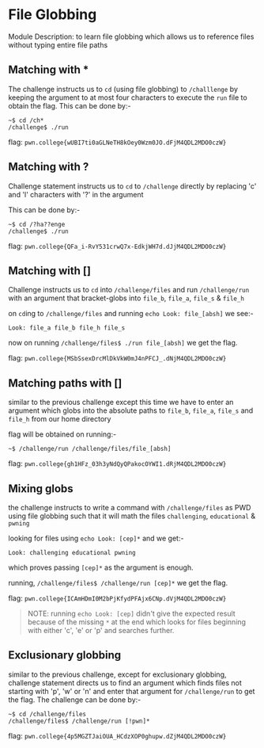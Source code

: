 # File Globbing 

Module Description: to learn file globbing which allows us to reference files without typing entire file paths

## Matching with *

The challenge instructs us to `cd` (using file globbing) to `/challlenge` by keeping the argument to at most four characters to execute the `run` file to obtain the flag. This can be done by:-

```
~$ cd /ch*
/challenge$ ./run
```

flag: `pwn.college{wUBI7ti0aGLNeTH8kOey0Wzm0JO.dFjM4QDL2MDO0czW}`

## Matching with ?


Challenge statement instructs us to `cd` to `/challenge` directly by replacing 'c' and 'l' characters with '?' in the argument

This can be done by:-

```
~$ cd /?ha??enge
/challenge$ ./run
```

flag: `pwn.college{QFa_i-RvY531crwQ7x-EdkjWH7d.dJjM4QDL2MDO0czW}`

## Matching with []

Challenge instructs us to `cd` into `/challenge/files` and run `/challenge/run` with an argument that bracket-globs into `file_b`, `file_a`, `file_s` & `file_h`

on `cd`ing to `/challenge/files` and running `echo Look: file_[absh]` we see:-

```
Look: file_a file_b file_h file_s
```

now on running `/challenge/files$ ./run file_[absh]` we get the flag.

flag: `pwn.college{MSbSsexDrcMlDkVkW0mJ4nPFCJ_.dNjM4QDL2MDO0czW}`

## Matching paths with []

similar to the previous challenge except this time we have to enter an argument which globs into the absolute paths to `file_b`, `file_a`, `file_s` and `file_h` from our home directory

flag will be obtained on running:-

```
~$ /challenge/run /challenge/files/file_[absh]
```

flag: `pwn.college{gh1HFz_03h3yNdQyQPakocOYWI1.dRjM4QDL2MDO0czW}`

## Mixing globs

the challenge instructs to write a command with `/challenge/files` as PWD using file globbing such that it will math the files `challenging`, `educational` & `pwning`


looking for files using `echo Look: [cep]*` and we get:-

```
Look: challenging educational pwning
```

which proves passing `[cep]*` as the argument is enough.

running, `/challenge/files$ /challenge/run [cep]*` we get the flag.

flag: `pwn.college{ICAmHDmI0M2bPjKfydPFAjx6CNp.dVjM4QDL2MDO0czW}`

> NOTE: running `echo Look: [cep]` didn't give the expected result because of the missing `*` at the end which looks for files beginning with either 'c', 'e' or 'p' and searches further.

## Exclusionary globbing

similar to the previous challenge, except for exclusionary globbing, challenge statement directs us to find an argument which finds files not starting with 'p', 'w' or 'n' and enter that argument for `/challenge/run` to get the flag. The challenge can be done by:-

```
~$ cd /challenge/files
/challenge/files$ /challenge/run [!pwn]*
```

flag: `pwn.college{4p5MGZTJaiOUA_HCdzXOP0ghupw.dZjM4QDL2MDO0czW}`
